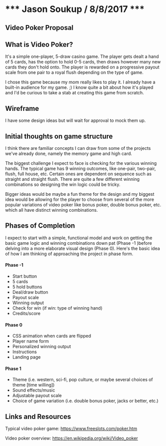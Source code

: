 # *** Jason Soukup / 8/8/2017 ***

## Video Poker Proposal

## What is Video Poker?

It's a simple one-player, 5-draw casino game. The player gets dealt a hand of 5 cards, has the option to hold 0-5 cards, then draws however many new cards they don't hold onto. The player is rewarded on a progressive payout scale from one pair to a royal flush depending on the type of game.

I chose this game because my mom really likes to play it. I already have a built-in audience for my game. ;) I know quite a bit about how it's played and I'd be curious to take a stab at creating this game from scratch. 

## Wireframe

I have some design ideas but will wait for approval to mock them up.

## Initial thoughts on game structure

I think there are familiar concepts I can draw from some of the projects we've already done, namely the memory game and high card.

The biggest challenge I expect to face is checking for the various winning hands. The typical game has 9 winning outcomes, like one-pair, two-pair, flush, full house, etc. Certain ones are dependent on sequence such as straight and straight flush. There are quite a few different winning combinations so designing the win logic could be tricky. 

Bigger ideas would be maybe a fun theme for the design and my biggest idea would be allowing for the player to choose from several of the more popular variations of video poker like bonus poker, double bonus poker, etc. which all have distinct winning combinations.

## Phases of Completion

I expect to start with a simple, functional model and work on getting the basic game logic and winning combinations down pat (Phase -1 )before delving into a more elaborate visual design (Phase 0). Here's the basic idea of how I am thinking of approaching the project in phase form.

#### Phase -1
- Start button 
- 5 cards
- 5 hold buttons
- Deal/draw button
- Payout scale
- Winning output
- Check for win (if win: type of winning hand)
- Credits/score

#### Phase 0
- CSS animation when cards are flipped
- Player name form
- Personalized winning output
- Instructions
- Landing page 

#### Phase 1
- Theme (i.e. western, sci-fi, pop culture, or maybe several choices of theme [time willing])
- Sound effects/music
- Adjustable payout scale
- Choice of game variation (i.e. double bonus poker, jacks or better, etc.)

## Links and Resources

Typical video poker game: https://www.freeslots.com/poker.htm

Video poker overview: https://en.wikipedia.org/wiki/Video_poker
